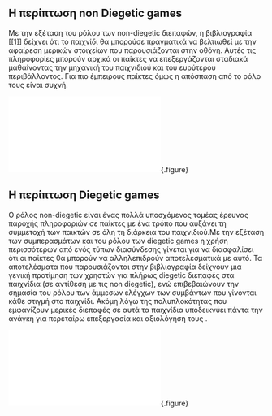 ## Η περίπτωση non Diegetic games

Με την εξέταση του ρόλου των non-diegetic διεπαφών, η βιβλιογραφία [[1]] δείχνει ότι το παιχνίδι θα μπορούσε πραγματικά να βελτιωθεί με την αφαίρεση μερικών στοιχείων που παρουσιάζονται στην οθόνη. Αυτές τις πληροφορίες μπορούν αρχικά οι παίκτες να επεξεργάζονται σταδιακά μαθαίνοντας την μηχανική του παιχνιδιού και του ευρύτερου περιβάλλοντος. Για πιο έμπειρους παίκτες όμως η απόσπαση από το ρόλο τους είναι συχνή.

![](warcraft.md){.figure}

## Η περίπτωση Diegetic games

Ο ρόλος  non-diegetic είναι ένας πολλά υποσχόμενος τομέας έρευνας παροχής πληροφοριών σε παίκτες με ένα τρόπο που αυξάνει τη συμμετοχή των παικτών σε όλη τη διάρκεια του παιχνιδιού.Mε την εξέταση των συμπερασμάτων και του ρόλου των diegetic games η χρήση περισσότερων από ενός τύπων διασύνδεσης γίνεται για να διασφαλίσει ότι οι παίκτες θα μπορούν να αλληλεπιδρούν αποτελεσματικά με αυτό. Τα αποτελέσματα που παρουσιάζονται στην βιβλιογραφία δείχνουν μια γενική προτίμηση των χρηστών για πλήρως diegetic διεπαφές στα παιχνίδια (σε αντίθεση με τις non diegetic), ενώ επιβεβαιώνουν την σημασία του ρόλου των άμμεσων ελέγχων των συμβάντων που γίνονται κάθε στιγμή στο παιχνίδι. Ακόμη λόγω της  πολυπλοκότητας που εμφανίζουν μερικές διεπαφές σε αυτά τα παιχνίδια υποδεικνύει πάντα την ανάγκη για περεταίρω επεξεργασία και αξιολόγηση τους .

![](metroidprime.md){.figure}

